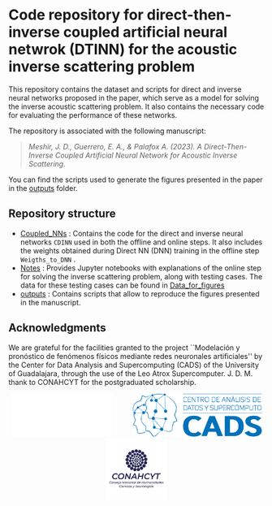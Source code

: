 # Code repository for direct-then-inverse coupled artificial neural netwrok (DTINN) for the acoustic inverse scattering problem
This repository contains the dataset and scripts for direct and inverse neural networks proposed in the paper, which serve as a model for solving the inverse acoustic scattering problem. It also contains the necessary code for evaluating the performance of these networks.

The repository is associated with the following manuscript:

> _Meshir, J. D., Guerrero, E. A., & Palafox A. (2023). A Direct-Then-Inverse Coupled Artificial Neural Network for Acoustic Inverse Scattering._ 

You can find the scripts used to generate the figures presented in the paper in the [outputs](./outputs/README.md) folder.

## Repository structure

- [Coupled_NNs](./Coupled_NNs) : Contains the code for the direct and inverse neural networks  `CDINN` used in both the offline and online steps. It also includes the weights obtained during Direct NN (DNN) training in the offline step `Weigths_to_DNN` .
- [Notes](./Notes) : Provides Jupyter notebooks with explanations of the online step for solving the inverse scattering problem, along with testing cases. The data for these testing cases can be found in [Data_for_figures](./outputs/Data_for_figures)
- [outputs](./outputs) : Contains scripts that allow to reproduce the figures presented in the manuscript.

## Acknowledgments

We are grateful for the facilities granted to the project ``Modelación y pronóstico de fenómenos físicos mediante redes neuronales artificiales'' by the Center for Data Analysis and Supercomputing (CADS) of the University of Guadalajara, through the use of the Leo Atrox Supercomputer. J. D. M. thank to CONAHCYT for the postgraduated scholarship.

<p align="center">
  <img src="./CADs/cads_img_leoatrax_logo.png" height="85"/> &nbsp;&nbsp;&nbsp;&nbsp;&nbsp;&nbsp;&nbsp;&nbsp;
  <img src="./CADs/logoCADs.png" height="85"/> &nbsp;&nbsp;&nbsp;&nbsp;
  <img src="./CADs/CONAHCYT_logo.jpg" height="120"/> &nbsp;&nbsp;&nbsp;&nbsp;
</p>


